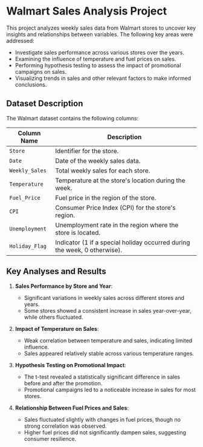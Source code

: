 # Walmart Sales Analysis Project

This project analyzes weekly sales data from Walmart stores to uncover key insights and relationships between variables. The following key areas were addressed:

- Investigate sales performance across various stores over the years.
- Examining the influence of temperature and fuel prices on sales.
- Performing hypothesis testing to assess the impact of promotional campaigns on sales.
- Visualizing trends in sales and other relevant factors to make informed conclusions.

## Dataset Description

The Walmart dataset contains the following columns:

| Column Name      | Description                                                      |
|------------------|------------------------------------------------------------------|
| `Store`          | Identifier for the store.                                        |
| `Date`           | Date of the weekly sales data.                                   |
| `Weekly_Sales`   | Total weekly sales for each store.                               |
| `Temperature`    | Temperature at the store's location during the week.             |
| `Fuel_Price`     | Fuel price in the region of the store.                           |
| `CPI`            | Consumer Price Index (CPI) for the store's region.               |
| `Unemployment`   | Unemployment rate in the region where the store is located.      |
| `Holiday_Flag`   | Indicator (1 if a special holiday occurred during the week, 0 otherwise). |

## Key Analyses and Results

1. **Sales Performance by Store and Year**:
   - Significant variations in weekly sales across different stores and years.
   - Some stores showed a consistent increase in sales year-over-year, while others fluctuated.

2. **Impact of Temperature on Sales**:
   - Weak correlation between temperature and sales, indicating limited influence.
   - Sales appeared relatively stable across various temperature ranges.

3. **Hypothesis Testing on Promotional Impact**:
   - The t-test revealed a statistically significant difference in sales before and after the promotion.
   - Promotional campaigns led to a noticeable increase in sales for most stores.

4. **Relationship Between Fuel Prices and Sales**:
   - Sales fluctuated slightly with changes in fuel prices, though no strong correlation was observed.
   - Higher fuel prices did not significantly dampen sales, suggesting consumer resilience.
